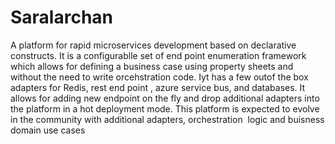 # Saralarchan
A platform for rapid microservices development based on declarative constructs. It is a configurablle set of end point enumeration framework which allows for defining a business case using property sheets and without the need to write orcehstration code. Iyt has a few outof the box adapters for Redis, rest end point , azure service bus, and databases. It allows for adding new endpoint on the fly and drop additional adapters into the platform in a hot deployment mode. This platform is expected to evolve in the community with additional adapters, orchestration  logic and buisness domain use cases
